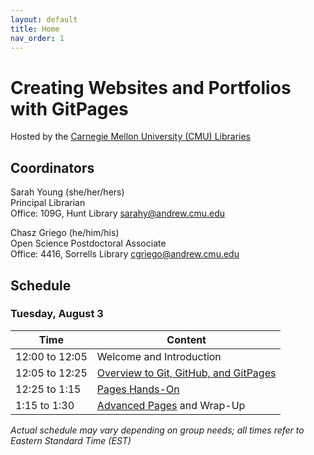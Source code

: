 ```yaml
---
layout: default
title: Home
nav_order: 1
---
```

# Creating Websites and Portfolios with GitPages
Hosted by the [Carnegie Mellon University (CMU) Libraries](https://www.library.cmu.edu/)

## Coordinators

Sarah Young (she/her/hers)  
Principal Librarian  
Office: 109G, Hunt Library 
[sarahy@andrew.cmu.edu](mailto:sarahy@andrew.cmu.edu)

Chasz Griego (he/him/his)  
Open Science Postdoctoral Associate  
Office: 4416, Sorrells Library
[cgriego@andrew.cmu.edu](mailto:cgriego@andrew.cmu.edu)

## Schedule

### Tuesday, August 3

| Time | Content|
| --- | ---|
| 12:00 to 12:05 | Welcome and Introduction|
| 12:05 to 12:25 | [Overview to Git, GitHub, and GitPages](GH_Pages_Materials/GH-Pages-Background-Info.html)|
|12:25 to 1:15|[Pages Hands-On](GH_Pages_Materials/GH-Pages-Hands-On.html)|
| 1:15 to 1:30|[Advanced Pages](GH_Pages_Materials/GH-Pages-Advanced.html) and Wrap-Up|

_Actual schedule may vary depending on group needs; all times refer to Eastern Standard Time (EST)_  
